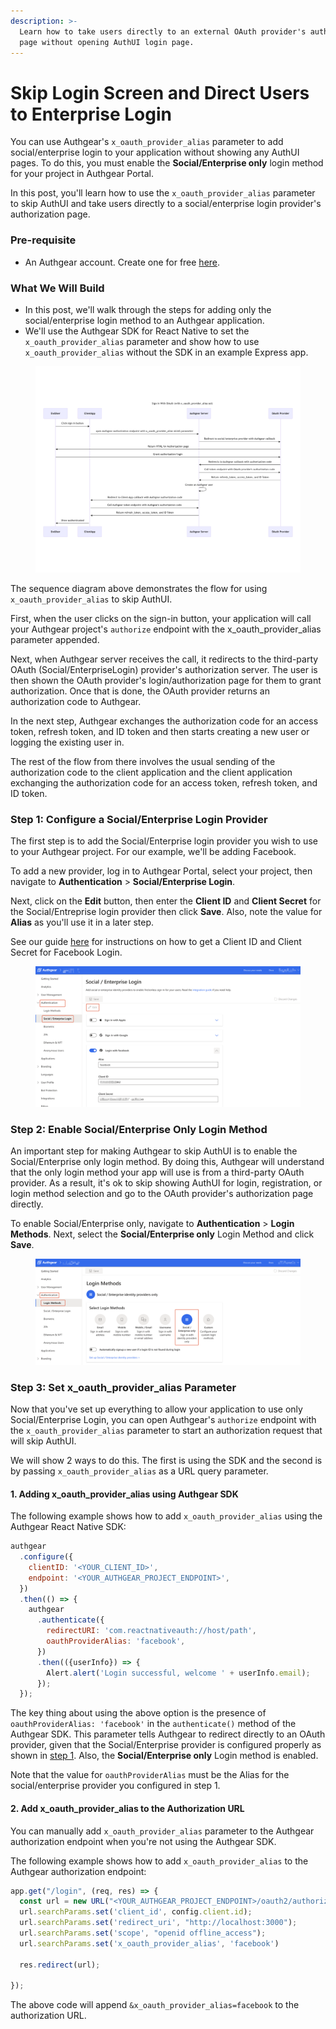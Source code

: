 ```yaml
---
description: >-
  Learn how to take users directly to an external OAuth provider's authorization
  page without opening AuthUI login page.
---
```


# Skip Login Screen and Direct Users to Enterprise Login

You can use Authgear's `x_oauth_provider_alias` parameter to add social/enterprise login to your application without showing any AuthUI pages. To do this, you must enable the **Social/Enterprise only** login method for your project in Authgear Portal.

In this post, you'll learn how to use the `x_oauth_provider_alias` parameter to skip AuthUI and take users directly to a social/enterprise login provider's authorization page.

### Pre-requisite

* An Authgear account. Create one for free [here](https://authgear.com).

### What We Will Build

* In this post, we'll walk through the steps for adding only the social/enterprise login method to an Authgear application.
* We'll use the Authgear SDK for React Native to set the `x_oauth_provider_alias` parameter and show how to use `x_oauth_provider_alias` without the SDK in an example Express app.&#x20;

<figure><img src="../../.gitbook/assets/x_oauth_provider_alias sequence.png" alt=""><figcaption></figcaption></figure>

The sequence diagram above demonstrates the flow for using `x_oauth_provider_alias` to skip AuthUI.

First, when the user clicks on the sign-in button, your application will call your Authgear project's `authorize` endpoint with the x\_oauth\_provider\_alias parameter appended.

Next, when Authgear server receives the call, it redirects to the third-party OAuth (Social/EnterpriseLogin) provider's authorization server. The user is then shown the  OAuth provider's login/authorization page for them to grant authorization. Once that is done, the OAuth provider returns an authorization code to Authgear.

In the next step, Authgear exchanges the authorization code for an access token, refresh token, and ID token and then starts creating a new user or logging the existing user in.

The rest of the flow from there involves the usual sending of the authorization code to the client application and the client application exchanging the authorization code for an access token, refresh token, and ID token.

### Step 1: Configure a Social/Enterprise Login Provider

The first step is to add the Social/Enterprise login provider you wish to use to your Authgear project. For our example, we'll be adding Facebook.

To add a new provider, log in to Authgear Portal, select your project, then navigate to **Authentication** > **Social/Enterprise Login**.

Next, click on the **Edit** button, then enter the **Client ID** and **Client Secret** for the Social/Entreprise login provider then click **Save**. Also, note the value for **Alias** as you'll use it in a later step.

See our guide [here](../social-enterprise-login-providers/social-login-providers/facebook.md) for instructions on how to get a Client ID and Client Secret for Facebook Login.

<figure><img src="../../.gitbook/assets/authgear-social-provider-add.png" alt=""><figcaption></figcaption></figure>

### Step 2: Enable Social/Enterprise Only Login Method

An important step for making Authgear to skip AuthUI is to enable the Social/Enterprise only login method. By doing this, Authgear will understand that the only login method your app will use is from a third-party OAuth provider. As a result, it's ok to skip showing AuthUI for login, registration, or login method selection and go to the OAuth provider's authorization page directly.

To enable Social/Enterprise only, navigate to **Authentication** > **Login Methods**. Next, select the **Social/Enterprise only** Login Method and click **Save**.

<figure><img src="../../.gitbook/assets/authgear-enable-social-login-method.png" alt=""><figcaption></figcaption></figure>

### Step 3: Set x\_oauth\_provider\_alias Parameter

Now that you've set up everything to allow your application to use only Social/Enterprise Login, you can open Authgear's `authorize` endpoint with the `x_oauth_provider_alias` parameter to start an authorization request that will skip AuthUI.

We will show 2 ways to do this. The first is using the SDK and the second is by passing `x_oauth_provider_alias` as a URL query parameter.

#### 1. Adding x\_oauth\_provider\_alias using Authgear SDK

The following example shows how to add `x_oauth_provider_alias` using the Authgear React Native SDK:

```javascript
authgear
  .configure({
    clientID: '<YOUR_CLIENT_ID>',
    endpoint: '<YOUR_AUTHGEAR_PROJECT_ENDPOINT>',
  })
  .then(() => {
    authgear
      .authenticate({
        redirectURI: 'com.reactnativeauth://host/path',
        oauthProviderAlias: 'facebook',
      })
      .then(({userInfo}) => {
        Alert.alert('Login successful, welcome ' + userInfo.email);
      });
  });
```

The key thing about using the above option is the presence of `oauthProviderAlias: 'facebook'` in the `authenticate()` method of the Authgear SDK. This parameter tells Authgear to redirect directly to an OAuth provider, given that the Social/Enterprise provider is configured properly as shown in [step 1](how-to-use-social-enterprise-login-providers-without-authui.md#step-1-configure-a-social-enterprise-login-provider). Also, the **Social/Enterprise only** Login method is enabled.

Note that the value for `oauthProviderAlias` must be the Alias for the social/enterprise provider you configured in step 1.

#### 2. Add x\_oauth\_provider\_alias to the Authorization URL

You can manually add `x_oauth_provider_alias` parameter to the Authgear authorization endpoint when you're not using the Authgear SDK.

The following example shows how to add `x_oauth_provider_alias` to the Authgear authorization endpoint:

```javascript
app.get("/login", (req, res) => {
  const url = new URL("<YOUR_AUTHGEAR_PROJECT_ENDPOINT>/oauth2/authorize");
  url.searchParams.set('client_id', config.client.id);
  url.searchParams.set('redirect_uri', "http://localhost:3000");
  url.searchParams.set('scope', "openid offline_access");
  url.searchParams.set('x_oauth_provider_alias', 'facebook')

  res.redirect(url);

});
```

The above code will append `&x_oauth_provider_alias=facebook` to the authorization URL.
